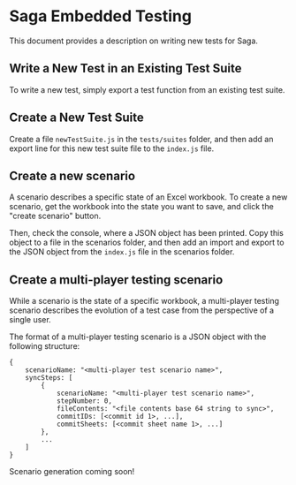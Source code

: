 # Saga Embedded Testing 

This document provides a description on writing new tests for Saga.

## Write a New Test in an Existing Test Suite

To write a new test, simply export a test function from an existing test suite. 

## Create a New Test Suite

Create a file `newTestSuite.js` in the `tests/suites` folder, and then add an export line for this new test suite file to the `index.js` file.

## Create a new scenario

A scenario describes a specific state of an Excel workbook. To create a new scenario, get the workbook into the state you want to save, and click the "create scenario" button. 

Then, check the console, where a JSON object has been printed. Copy this object to a file in the scenarios folder, and then add an import and export to the JSON object from the `index.js` file in the scenarios folder.


## Create a multi-player testing scenario

While a scenario is the state of a specific workbook, a multi-player testing scenario describes the evolution of a test case from the perspective of a single user. 

The format of a multi-player testing scenario is a JSON object with the following structure:
```
{
    scenarioName: "<multi-player test scenario name>",
    syncSteps: [
        {
            scenarioName: "<multi-player test scenario name>",
            stepNumber: 0,
            fileContents: "<file contents base 64 string to sync>",
            commitIDs: [<commit id 1>, ...],
            commitSheets: [<commit sheet name 1>, ...]
        },
        ...
    ]
}
```

Scenario generation coming soon!